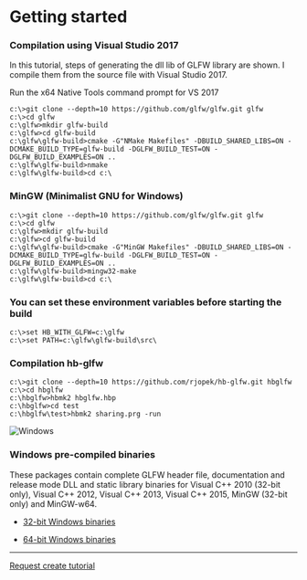 # Getting started

### Compilation using Visual Studio 2017

In this tutorial, steps of generating the dll lib of GLFW library are shown. I compile them from the source file with Visual Studio 2017.

Run the x64 Native Tools command prompt for VS 2017

```
c:\>git clone --depth=10 https://github.com/glfw/glfw.git glfw
c:\>cd glfw
c:\glfw>mkdir glfw-build
c:\glfw>cd glfw-build
c:\glfw\glfw-build>cmake -G"NMake Makefiles" -DBUILD_SHARED_LIBS=ON -DCMAKE_BUILD_TYPE=glfw-build -DGLFW_BUILD_TEST=ON -DGLFW_BUILD_EXAMPLES=ON ..
c:\glfw\glfw-build>nmake
c:\glfw\glfw-build>cd c:\
```

### MinGW (Minimalist GNU for Windows)
```
c:\>git clone --depth=10 https://github.com/glfw/glfw.git glfw
c:\>cd glfw
c:\glfw>mkdir glfw-build
c:\glfw>cd glfw-build
c:\glfw\glfw-build>cmake -G"MinGW Makefiles" -DBUILD_SHARED_LIBS=ON -DCMAKE_BUILD_TYPE=glfw-build -DGLFW_BUILD_TEST=ON -DGLFW_BUILD_EXAMPLES=ON ..
c:\glfw\glfw-build>mingw32-make
c:\glfw\glfw-build>cd c:\
```

### You can set these environment variables before starting the build
```
c:\>set HB_WITH_GLFW=c:\glfw
c:\>set PATH=c:\glfw\glfw-build\src\
```

### Compilation hb-glfw
```
c:\>git clone --depth=10 https://github.com/rjopek/hb-glfw.git hbglfw
c:\>cd hbglfw
c:\hbglfw>hbmk2 hbglfw.hbp
c:\hbglfw>cd test
c:\hbglfw\test>hbmk2 sharing.prg -run
```

![Windows](http://harbour.pl/img/sharing.png "Windows 10 desktop")

### Windows pre-compiled binaries
These packages contain complete GLFW header file, documentation and release mode DLL and static library binaries for Visual C++ 2010 (32-bit only), Visual C++ 2012, Visual C++ 2013, Visual C++ 2015, MinGW (32-bit only) and MinGW-w64.

- [32-bit Windows binaries](https://github.com/glfw/glfw/releases/download/3.2.1/glfw-3.2.1.bin.WIN32.zip)

- [64-bit Windows binaries](https://github.com/glfw/glfw/releases/download/3.2.1/glfw-3.2.1.bin.WIN64.zip)

---
[Request create tutorial](https://github.com/rjopek/harbour-gl/issues/new)
